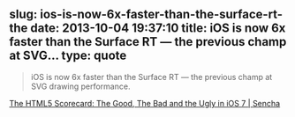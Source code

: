 slug: ios-is-now-6x-faster-than-the-surface-rt-the
date: 2013-10-04 19:37:10
title: iOS is now 6x faster than the Surface RT — the previous champ at SVG...
type: quote
---

> iOS is now 6x faster than the Surface RT — the previous champ at SVG drawing performance.

[The HTML5 Scorecard: The Good, The Bad and the Ugly in iOS 7 | Sencha](http://www.sencha.com/blog/the-html5-scorecard-the-good-the-bad-and-the-ugly-in-ios7/)
